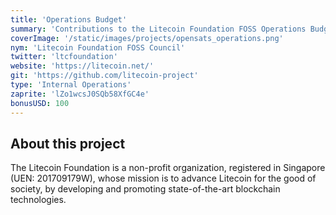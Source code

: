 ```yaml
---
title: 'Operations Budget'
summary: 'Contributions to the Litecoin Foundation FOSS Operations Budget will be used to cover our operating expenses as we continue to facilitate frictionless, tax-deductible donations from the community to the Litecoin & FOSS ecosystems at a pass-through rate of 100%.'
coverImage: '/static/images/projects/opensats_operations.png'
nym: 'Litecoin Foundation FOSS Council'
twitter: 'ltcfoundation'
website: 'https://litecoin.net/'
git: 'https://github.com/litecoin-project'
type: 'Internal Operations'
zaprite: 'lZo1wcsJ0SQb58XfGC4e'
bonusUSD: 100
---
```


## About this project

The Litecoin Foundation is a non-profit organization, registered in Singapore (UEN: 201709179W), whose mission is to advance Litecoin for the good of society, by developing and promoting state-of-the-art blockchain technologies.
